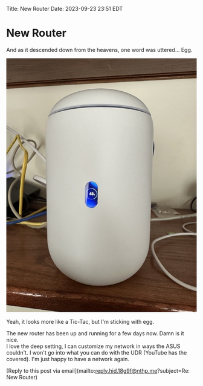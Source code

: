 Title: New Router
Date: 2023-09-23 23:51 EDT

# New Router

And as it descended down from the heavens, one word was uttered... Egg.

![](_pics/fig1.jpeg)

Yeah, it looks more like a Tic-Tac, but I'm sticking with egg.

The new router has been up and running for a few days now. Damn is it nice. <br>
I love the deep setting, I can customize my network in ways the ASUS couldn't. I won't go into what you can do with the UDR (YouTube has the covered). I'm just happy to have a network again.

[Reply to this post via email](mailto:reply.hid.18g9f@nthp.me?subject=Re: New Router)